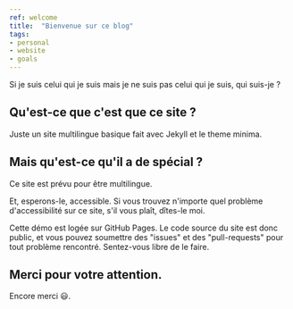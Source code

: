 ```yaml
---
ref: welcome
title:  "Bienvenue sur ce blog"
tags:
- personal
- website
- goals
---
```


Si je suis celui qui je suis mais je ne suis pas celui qui je suis, qui suis-je ?

## Qu'est-ce que c'est que ce site ?

Juste un site multilingue basique fait avec Jekyll et le theme minima.

## Mais qu'est-ce qu'il a de spécial ?

Ce site est prévu pour être multilingue.

Et, esperons-le, accessible. Si vous trouvez n'importe quel problème d'accessibilité sur ce site, s'il vous plaît, dîtes-le moi.

Cette démo est logée sur GitHub Pages. Le code source du site est donc public, et vous pouvez soumettre des "issues" et des "pull-requests" pour tout problème rencontré. Sentez-vous libre de le faire.

## Merci pour votre attention.

Encore merci :smiley:.

